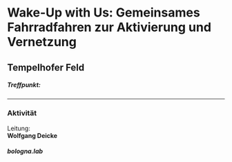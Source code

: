 # Wake-Up with Us: Gemeinsames Fahrradfahren zur Aktivierung und Vernetzung  
## Tempelhofer Feld
##### Treffpunkt: 
---
### Aktivität
Leitung: \
**Wolfgang Deicke**  
##### bologna.lab

